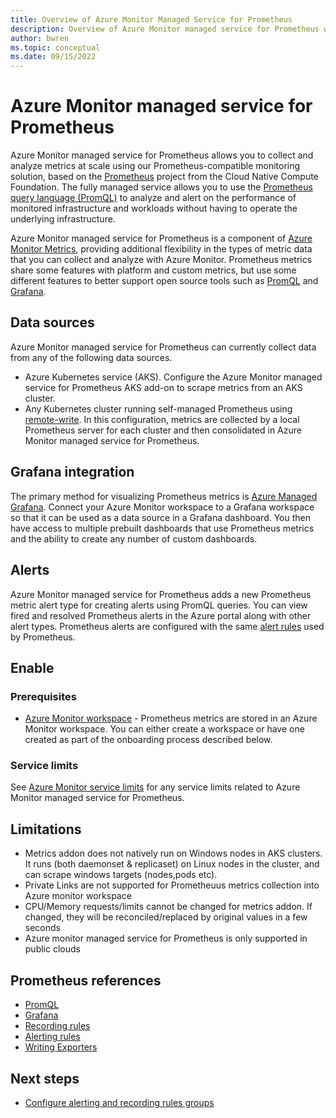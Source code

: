 ```yaml
---
title: Overview of Azure Monitor Managed Service for Prometheus
description: Overview of Azure Monitor managed service for Prometheus which provides a Prometheus-compatible interface for storing and retrieving metric data.
author: bwren 
ms.topic: conceptual
ms.date: 09/15/2022
---
```


# Azure Monitor managed service for Prometheus
Azure Monitor managed service for Prometheus allows you to collect and analyze metrics at scale using our Prometheus-compatible monitoring solution, based on the [Prometheus](https://prometheus.io/) project from the Cloud Native Compute Foundation. The fully managed service allows you to use the [Prometheus query language (PromQL)](https://prometheus.io/docs/prometheus/latest/querying/basics/) to analyze and alert on the performance of monitored infrastructure and workloads without having to operate the underlying infrastructure.

Azure Monitor managed service for Prometheus is a component of [Azure Monitor Metrics](data-platform-metrics.md), providing additional flexibility in the types of metric data that you can collect and analyze with Azure Monitor. Prometheus metrics share some features with platform and custom metrics, but use some different features to better support open source tools such as [PromQL](https://prometheus.io/docs/prometheus/latest/querying/basics/) and [Grafana](../../managed-grafana/overview.md).

## Data sources
Azure Monitor managed service for Prometheus can currently collect data from any of the following data sources.

- Azure Kubernetes service (AKS). Configure the Azure Monitor managed service for Prometheus AKS add-on to scrape metrics from an AKS cluster.
- Any Kubernetes cluster running self-managed Prometheus using [remote-write](https://prometheus.io/docs/practices/remote_write/#remote-write-tuning). In this configuration, metrics are collected by a local Prometheus server for each cluster and then consolidated in Azure Monitor managed service for Prometheus.

## Grafana integration
The primary method for visualizing Prometheus metrics is [Azure Managed Grafana](../../managed-grafana/overview.md). Connect your Azure Monitor workspace to a Grafana workspace so that it can be used as a data source in a Grafana dashboard. You then have access to multiple prebuilt dashboards that use Prometheus metrics and the ability to create any number of custom dashboards.

## Alerts
Azure Monitor managed service for Prometheus adds a new Prometheus metric alert type for creating alerts using PromQL queries. You can view fired and resolved Prometheus alerts in the Azure portal along with other alert types. Prometheus alerts are configured with the same [alert rules](https://prometheus.io/docs/prometheus/latest/configuration/alerting_rules/) used by Prometheus.

## Enable
### Prerequisites

- [Azure Monitor workspace](azure-monitor-workspace-overview.md) - Prometheus metrics are stored in an Azure Monitor workspace. You can either create a workspace or have one created as part of the onboarding process described below.

### Service limits
See [Azure Monitor service limits](../service-limits.md) for any service limits related to Azure Monitor managed service for Prometheus.

## Limitations
- Metrics addon does not natively run on Windows nodes  in AKS clusters. It runs (both daemonset & replicaset) on Linux nodes in the cluster, and can scrape windows targets (nodes,pods etc). 
- Private Links are not supported for Prometheuus metrics collection into Azure monitor workspace
- CPU/Memory requests/limits cannot be changed for metrics addon. If changed, they will be reconciled/replaced by original values in a few seconds
- Azure monitor managed service for Prometheus is only supported in public clouds

## Prometheus references

- [PromQL](https://prometheus.io/docs/prometheus/latest/querying/basics/)
- [Grafana](https://prometheus.io/docs/visualization/grafana/)
- [Recording rules](https://prometheus.io/docs/prometheus/latest/configuration/recording_rules/#defining-recording-rules)
- [Alerting rules](https://prometheus.io/docs/prometheus/latest/configuration/alerting_rules/)
- [Writing Exporters](https://prometheus.io/docs/instrumenting/writing_exporters/)


## Next steps


- [Configure alerting and recording rules groups](prometheus-metrics-rule-groups.md)

